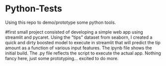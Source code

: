 # Python-Tests

Using this repo to demo/prototype some python tools. 

#first small project consisted of developing a simple web app using streamlit and pycaret. Using the "tips" dataset from seaborn, I created a quick and dirty boosted model to execute in streamlit that will predict the tip amount as a function of various input features. The ipynb file shows the initial build. The .py file reflects the script to execute the actual app. Nothing fancy here, just some prototyping... excited to do more.
